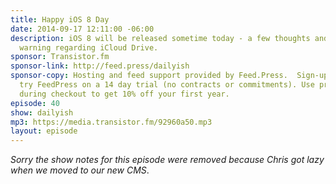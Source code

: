 ```yaml
---
title: Happy iOS 8 Day
date: 2014-09-17 12:11:00 -06:00
description: iOS 8 will be released sometime today - a few thoughts and a word of
  warning regarding iCloud Drive.
sponsor: Transistor.fm
sponsor-link: http://feed.press/dailyish
sponsor-copy: Hosting and feed support provided by Feed.Press.  Sign-up today and
  try FeedPress on a 14 day trial (no contracts or commitments). Use promo code "dailyish"
  during checkout to get 10% off your first year.
episode: 40
show: dailyish
mp3: https://media.transistor.fm/92960a50.mp3
layout: episode
---
```


<em>Sorry the show notes for this episode were removed because Chris got lazy when we moved to our new CMS</em>.
